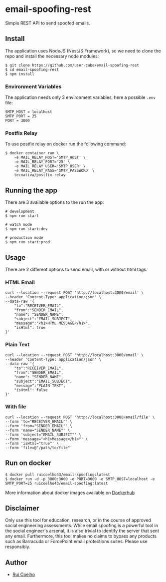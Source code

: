 # email-spoofing-rest
Simple REST API to send spoofed emails.

## Install
The application uses NodeJS (NestJS Framework), so we need to clone the repo and install the necessary node modules:
```shell
$ git clone https://github.com/user-cube/email-spoofing-rest
$ cd email-spoofing-rest
$ npm install
```

### Environment Variables
The application needs only 3 environment variables, here a possible `.env` file:

```dotenv
SMTP_HOST = localhost
SMTP_PORT = 25
PORT = 3000
```

### Postfix Relay
To use postfix relay on docker run the following command:
```shell
$ docker container run \
    -e MAIL_RELAY_HOST='SMTP_HOST' \
    -e MAIL_RELAY_PORT='25' \
    -e MAIL_RELAY_USER='SMTP_USER' \
    -e MAIL_RELAY_PASS='SMTP_PASSWORD' \
    tecnativa/postfix-relay
```

## Running the app
There are 3 available options to the run the app:
```shell
# development
$ npm run start

# watch mode
$ npm run start:dev

# production mode
$ npm run start:prod
```

## Usage
There are 2 different options to send email, with or without html tags.

### HTML Email
```shell
curl --location --request POST 'http://localhost:3000/email' \
--header 'Content-Type: application/json' \
--data-raw '{
    "to":"RECEIVER_EMAIL",
    "from":"SENDER_EMAIL",
    "name": "SENDER_NAME",
    "subject":"EMAIL_SUBJECT",
    "message":"<h1>HTML MESSAGE</h1>",
    "isHtml": true
}'
```

### Plain Text
```shell
curl --location --request POST 'http://localhost:3000/email' \
--header 'Content-Type: application/json' \
--data-raw '{
    "to":"RECEIVER_EMAIL",
    "from":"SENDER_EMAIL",
    "name": "SENDER_NAME",
    "subject":"EMAIL_SUBJECT",
    "message":"PLAIN TEXT",
    "isHtml": false
}'
```

### With file
```shell
curl --location --request POST 'http://localhost:3000/email/file' \
--form 'to="RECEIVER_EMAIL"' \
--form 'from="SENDER_EMAIL"' \
--form 'name="SENDER_NAME"' \
--form 'subject="EMAIL_SUBJECT"' \
--form 'message="<h1>Message</h1>"' \
--form 'isHtml="true"' \
--form 'file=@"/path/to/file"'
```

## Run on docker
```shell
$ docker pull ruicoelho43/email-spoofing:latest
$ docker run -d -p 3000:3000 -e PORT=3000 -e SMTP_HOST=localhost -e SMTP_PORT=25 ruicoelho43/email-spoofing:latest
```
More information about docker images available on [Dockerhub](https://hub.docker.com/r/ruicoelho43/email-spoofing)


## Disclaimer
Only use this tool for education, research, or in the course of approved social engineering assessments. While email spoofing is a powerful tool in the social engineer's arsenal, it is also trivial to identify the server that sent any email. Furthermore, this tool makes no claims to bypass any products such as Barracuda or ForcePoint email protections suites. Please use responsibly.

## Author
* [Rui Coelho](https://ruicoelho.pt/)

